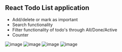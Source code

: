 ## React Todo List application
- Add/delete or mark as important
- Search functionality
- Filter functionality of todo's through All/Done/Active
- Counter 

![image](https://user-images.githubusercontent.com/58284313/150218351-bff10138-8171-4411-b681-788e2d80ddf1.png)
![image](https://user-images.githubusercontent.com/58284313/150219002-a4d0ae06-46f0-466e-ada3-bc23eae5bd16.png)
![image](https://user-images.githubusercontent.com/58284313/150219011-1e9c94c6-3b91-4281-8fa6-471c8736c64a.png)
![image](https://user-images.githubusercontent.com/58284313/150219050-98359be7-81da-4920-b9f2-e7ef8c9f5147.png)
